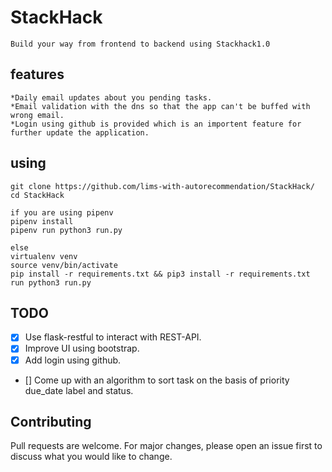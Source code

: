 **StackHack**
=============


    Build your way from frontend to backend using Stackhack1.0




**features**
---------------------------------
    *Daily email updates about you pending tasks.
    *Email validation with the dns so that the app can't be buffed with wrong email.
    *Login using github is provided which is an importent feature for further update the application.




**using**
--------

```
git clone https://github.com/lims-with-autorecommendation/StackHack/
cd StackHack

if you are using pipenv
pipenv install
pipenv run python3 run.py

else
virtualenv venv
source venv/bin/activate
pip install -r requirements.txt && pip3 install -r requirements.txt
run python3 run.py
```






**TODO**
--------

- [x] Use flask-restful to interact with REST-API.
- [x] Improve UI using bootstrap.
- [x] Add login using github.
- [] Come up with an algorithm to sort task on the basis of priority due_date label and status.


**Contributing**
----------------
Pull requests are welcome. For major changes, please open an issue first to discuss what you would like to change.

